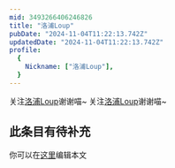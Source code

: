 ```yaml
---
mid: 3493266406246826
title: "洛浦Loup"
pubDate: "2024-11-04T11:22:13.742Z"
updatedDate: "2024-11-04T11:22:13.742Z"
profile:
  {
    Nickname: ["洛浦Loup"],
  }
---
```


关注[洛浦Loup](https://space.bilibili.com/3493266406246826)谢谢喵~ 关注[洛浦Loup](https://space.bilibili.com/3493266406246826)谢谢喵~

## 此条目有待补充
你可以在[这里](https://github.com/Yuhanawa/VTuber.ICU-Content/edit/master/v/洛浦Loup/index.md)编辑本文
